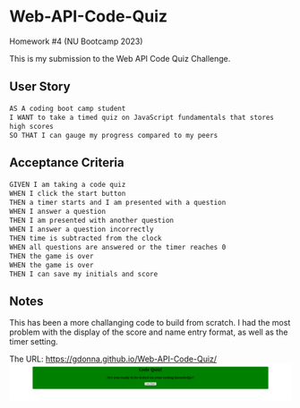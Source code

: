 # Web-API-Code-Quiz
Homework #4 (NU Bootcamp 2023)

This is my submission to the Web API Code Quiz Challenge.


## User Story
```
AS A coding boot camp student
I WANT to take a timed quiz on JavaScript fundamentals that stores high scores
SO THAT I can gauge my progress compared to my peers
```

## Acceptance Criteria
```
GIVEN I am taking a code quiz
WHEN I click the start button
THEN a timer starts and I am presented with a question
WHEN I answer a question
THEN I am presented with another question
WHEN I answer a question incorrectly
THEN time is subtracted from the clock
WHEN all questions are answered or the timer reaches 0
THEN the game is over
WHEN the game is over
THEN I can save my initials and score
```

## Notes
This has been a more challanging code to build from scratch. I had the most problem with the display of the score and name entry format, as well as the timer setting. 



The URL: https://gdonna.github.io/Web-API-Code-Quiz/
![This is my submission for Web API Code Quiz](./assets/Images/127.0.0.1_5501_index.html.png)